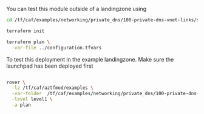 You can test this module outside of a landingzone using

```bash
cd /tf/caf/examples/networking/private_dns/100-private-dns-vnet-links/standalone

terraform init

terraform plan \
  -var-file ../configuration.tfvars 

```

To test this deployment in the example landingzone. Make sure the launchpad has been deployed first

```bash

rover \
  -lz /tf/caf/aztfmod/examples \
  -var-folder  /tf/caf/examples/networking/private_dns/100-private-dns-vnet-links/ \
  -level level1 \
  -a plan

```